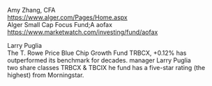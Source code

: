      




Amy Zhang, CFA    
https://www.alger.com/Pages/Home.aspx    
Alger Small Cap Focus Fund;A   aofax    
https://www.marketwatch.com/investing/fund/aofax     

Larry Puglia    
The T. Rowe Price Blue Chip Growth Fund TRBCX, +0.12%  has outperformed its benchmark for decades. manager Larry Puglia    
two share classes TRBCX &  TBCIX he fund has a five-star rating (the highest) from Morningstar.   
